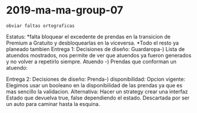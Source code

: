 # 2019-ma-ma-group-07
    obviar faltas ortograficas
   Estatus:
        *falta bloquear el excedente de prendas en la transicion de Premium a Gratuito y desbloquearlas en la viceversa.
        *Todo el resto ya planeado tambien
Entrega 1:
    Decisiones de diseño:
        Guardaropa-) Lista de atuendos mostrados, nos permite de ver que atuendos ya fueron generados y no volver a repetirlo siempre.
        Atuendo -) Prendas que conforman un atuendo:

Entrega 2:
    Decisiones de diseño:
        Prenda-) disponibilidad:
                Opcion vigente: Elegimos usar un booleano en la disponibilidad de las prendas ya que es mas sencillo la validacion.
                Alternativa: Hacer un strategy crear una interfaz Estado que devuelva true, false dependiendo el estado.
                    Descartada por ser un auto para caminar hasta la esquina.
